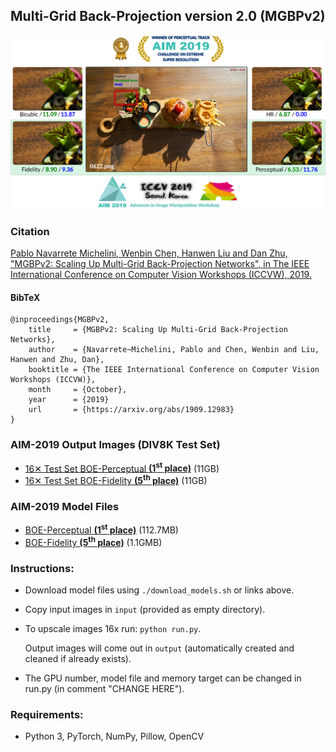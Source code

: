 ## Multi-Grid Back-Projection version 2.0 (MGBPv2)

<p align="center">
    <img width="768" src="images/cover.png">
</p>


### Citation

[Pablo Navarrete Michelini, Wenbin Chen, Hanwen Liu and Dan Zhu, "MGBPv2: Scaling Up Multi-Grid Back-Projection Networks", in The IEEE International Conference on Computer Vision Workshops (ICCVW), 2019.](https://www.researchgate.net/publication/327979709_Multi-Scale_Recursive_and_Perception-Distortion_Controllable_Image_Super-Resolution)

#### BibTeX
    @inproceedings{MGBPv2,
        title     = {MGBPv2: Scaling Up Multi-Grid Back-Projection Networks},
        author    = {Navarrete~Michelini, Pablo and Chen, Wenbin and Liu, Hanwen and Zhu, Dan},
        booktitle = {The IEEE International Conference on Computer Vision Workshops (ICCVW)},
        month     = {October},
        year      = {2019}
        url       = {https://arxiv.org/abs/1909.12983}
    }

### AIM-2019 Output Images (DIV8K Test Set)
- [16✕ Test Set BOE-Perceptual **(1<sup>st</sup> place)**](https://www.dropbox.com/s/awmpxqv7myd8s99/BOE_Perceptual.zip) (11GB)
- [16✕ Test Set BOE-Fidelity **(5<sup>th</sup> place)**](https://www.dropbox.com/s/8iha5eezvuawh85/BOE_Fidelity.zip) (11GB)

### AIM-2019 Model Files
- [BOE-Perceptual **(1<sup>st</sup> place)**](https://www.dropbox.com/s/f2oe2wywczcen02/BOE_Perceptual_CH3_LE5_MU2_BIAS_NOISE1_FE256-192-128-48-9_Filter#K3_mgbp.model) (112.7MB)
- [BOE-Fidelity **(5<sup>th</sup> place)**](https://www.dropbox.com/s/ox04zd4bjhamq2w/BOE_Fidelity_CH3_LE5_MU2_BIAS_NOISE1_FE256-192-128-48-9_Filter#K357_merge.model) (1.1GMB)

### Instructions:
- Download model files using `./download_models.sh` or links above.

- Copy input images in `input` (provided as empty directory).

- To upscale images 16x run: `python run.py`.

  Output images will come out in `output` (automatically created and cleaned if already exists).

- The GPU number, model file and memory target can be changed in run.py (in comment "CHANGE HERE").

### Requirements:
- Python 3, PyTorch, NumPy, Pillow, OpenCV
